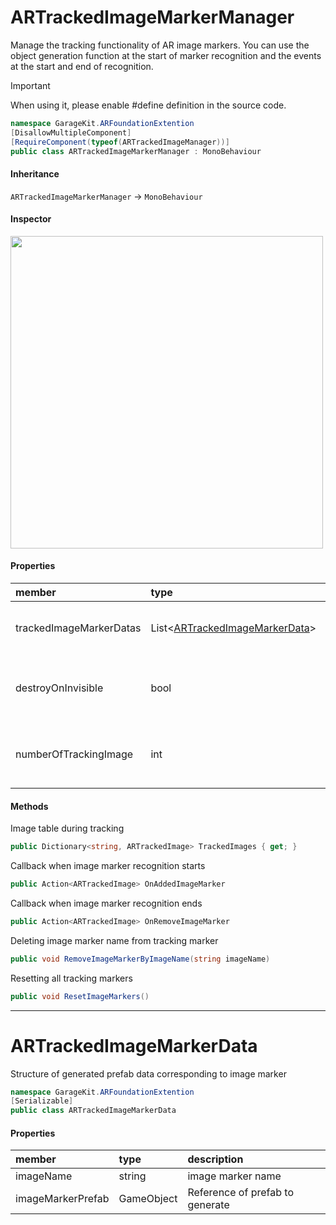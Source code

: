 # ARTrackedImageMarkerManager

Manage the tracking functionality of AR image markers. You can use the object generation function at the start of marker recognition and the events at the start and end of recognition.

> [!IMPORTANT]
> When using it, please enable #define definition in the source code.

```csharp
namespace GarageKit.ARFoundationExtention
[DisallowMultipleComponent]
[RequireComponent(typeof(ARTrackedImageManager))]
public class ARTrackedImageMarkerManager : MonoBehaviour
```

#### Inheritance

`ARTrackedImageMarkerManager` -> `MonoBehaviour`

#### Inspector

<img src="~/image/script_reference/artrackedimagemarkermanager_inspector.png" width="500px"/>

#### Properties

|member|type|description|
|:--|:--|:--|
|trackedImageMarkerDatas|List<[ARTrackedImageMarkerData](#artrackedimagemarkerdata)>|Image marker to be generated Prefab data list|
|destroyOnInvisible|bool|Perform automatic Destroy based on offscreen detection|
|numberOfTrackingImage|int|Maximum number of images that can be tracked simultaneously|

#### Methods

Image table during tracking
```csharp
public Dictionary<string, ARTrackedImage> TrackedImages { get; }
```

Callback when image marker recognition starts
```csharp
public Action<ARTrackedImage> OnAddedImageMarker
```

Callback when image marker recognition ends
```csharp
public Action<ARTrackedImage> OnRemoveImageMarker
```

Deleting image marker name from tracking marker
```csharp
public void RemoveImageMarkerByImageName(string imageName)
```

Resetting all tracking markers
```csharp
public void ResetImageMarkers()
```

---

# ARTrackedImageMarkerData

Structure of generated prefab data corresponding to image marker

```csharp
namespace GarageKit.ARFoundationExtention
[Serializable]
public class ARTrackedImageMarkerData
```

#### Properties

|member|type|description|
|:--|:--|:--|
|imageName|string|image marker name|
|imageMarkerPrefab|GameObject|Reference of prefab to generate|
